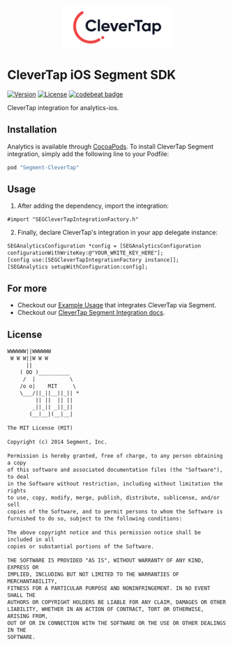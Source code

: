 <p align="center">
  <img src="https://github.com/CleverTap/clevertap-ios-sdk/blob/master/docs/images/clevertap-logo.png" width = "50%"/>
</p>

# CleverTap iOS Segment SDK

[![Version](https://img.shields.io/cocoapods/v/Segment-CleverTap.svg?style=flat)](http://cocoapods.org/pods/Segment-CleverTap)
[![License](https://img.shields.io/cocoapods/l/Segment-CleverTap.svg?style=flat)](http://cocoapods.org/pods/Segment-CleverTap)
[![codebeat badge](https://codebeat.co/badges/033620de-eab7-48f5-8f30-226c354e20b0)](https://codebeat.co/projects/github-com-clevertap-clevertap-segment-ios-master)

CleverTap integration for analytics-ios.

## Installation

Analytics is available through [CocoaPods](http://cocoapods.org). To install CleverTap Segment integration, simply add the following line to your Podfile:

```ruby
pod "Segment-CleverTap"
```

## Usage

1. After adding the dependency, import the integration:

 ```objc
 #import "SEGCleverTapIntegrationFactory.h"
 ```
 
2. Finally, declare CleverTap's integration in your app delegate instance:

  ```objc
  SEGAnalyticsConfiguration *config = [SEGAnalyticsConfiguration configurationWithWriteKey:@"YOUR_WRITE_KEY_HERE"];
  [config use:[SEGCleverTapIntegrationFactory instance]];
  [SEGAnalytics setupWithConfiguration:config];
  ```
## For more

- Checkout our [Example Usage](https://github.com/CleverTap/clevertap-segment-ios/tree/master/Example) that integrates CleverTap via Segment.
- Checkout our [CleverTap Segment Integration docs](https://github.com/CleverTap/clevertap-segment-integration-docs "CleverTap Segment Technical Documentation").

## License

```
WWWWWW||WWWWWW
 W W W||W W W
      ||
    ( OO )__________
     /  |           \
    /o o|    MIT     \
    \___/||_||__||_|| *
         || ||  || ||
        _||_|| _||_||
       (__|__|(__|__|

The MIT License (MIT)

Copyright (c) 2014 Segment, Inc.

Permission is hereby granted, free of charge, to any person obtaining a copy
of this software and associated documentation files (the "Software"), to deal
in the Software without restriction, including without limitation the rights
to use, copy, modify, merge, publish, distribute, sublicense, and/or sell
copies of the Software, and to permit persons to whom the Software is
furnished to do so, subject to the following conditions:

The above copyright notice and this permission notice shall be included in all
copies or substantial portions of the Software.

THE SOFTWARE IS PROVIDED "AS IS", WITHOUT WARRANTY OF ANY KIND, EXPRESS OR
IMPLIED, INCLUDING BUT NOT LIMITED TO THE WARRANTIES OF MERCHANTABILITY,
FITNESS FOR A PARTICULAR PURPOSE AND NONINFRINGEMENT. IN NO EVENT SHALL THE
AUTHORS OR COPYRIGHT HOLDERS BE LIABLE FOR ANY CLAIM, DAMAGES OR OTHER
LIABILITY, WHETHER IN AN ACTION OF CONTRACT, TORT OR OTHERWISE, ARISING FROM,
OUT OF OR IN CONNECTION WITH THE SOFTWARE OR THE USE OR OTHER DEALINGS IN THE
SOFTWARE.
```
